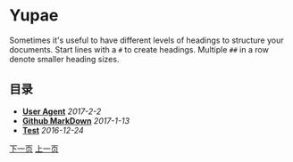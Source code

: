 # Yupae

Sometimes it's useful to have different levels of headings to structure your documents. Start lines with a `#` to create headings. Multiple `##` in a row denote smaller heading sizes.

## 目录

* **[User Agent](http://yupae.cn/html/useragent)** *2017-2-2*
* **[Github MarkDown](http://www.yupae.cn/html/markdown)** *2017-1-13*
* **[Test](http://www.yupae.cn/html/test)** *2016-12-24*


[下一页](http://www.yupae.cn/) [上一页](http://www.yupae.cn/)